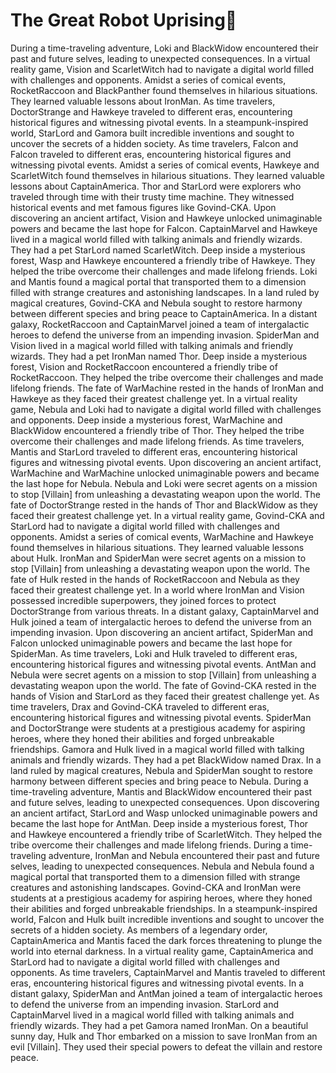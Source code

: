 # The Great Robot Uprising:tada:

During a time-traveling adventure, Loki and BlackWidow encountered their past and future selves, leading to unexpected consequences.
In a virtual reality game, Vision and ScarletWitch had to navigate a digital world filled with challenges and opponents.
Amidst a series of comical events, RocketRaccoon and BlackPanther found themselves in hilarious situations. They learned valuable lessons about IronMan.
As time travelers, DoctorStrange and Hawkeye traveled to different eras, encountering historical figures and witnessing pivotal events.
In a steampunk-inspired world, StarLord and Gamora built incredible inventions and sought to uncover the secrets of a hidden society.
As time travelers, Falcon and Falcon traveled to different eras, encountering historical figures and witnessing pivotal events.
Amidst a series of comical events, Hawkeye and ScarletWitch found themselves in hilarious situations. They learned valuable lessons about CaptainAmerica.
Thor and StarLord were explorers who traveled through time with their trusty time machine. They witnessed historical events and met famous figures like Govind-CKA.
Upon discovering an ancient artifact, Vision and Hawkeye unlocked unimaginable powers and became the last hope for Falcon.
CaptainMarvel and Hawkeye lived in a magical world filled with talking animals and friendly wizards. They had a pet StarLord named ScarletWitch.
Deep inside a mysterious forest, Wasp and Hawkeye encountered a friendly tribe of Hawkeye. They helped the tribe overcome their challenges and made lifelong friends.
Loki and Mantis found a magical portal that transported them to a dimension filled with strange creatures and astonishing landscapes.
In a land ruled by magical creatures, Govind-CKA and Nebula sought to restore harmony between different species and bring peace to CaptainAmerica.
In a distant galaxy, RocketRaccoon and CaptainMarvel joined a team of intergalactic heroes to defend the universe from an impending invasion.
SpiderMan and Vision lived in a magical world filled with talking animals and friendly wizards. They had a pet IronMan named Thor.
Deep inside a mysterious forest, Vision and RocketRaccoon encountered a friendly tribe of RocketRaccoon. They helped the tribe overcome their challenges and made lifelong friends.
The fate of WarMachine rested in the hands of IronMan and Hawkeye as they faced their greatest challenge yet.
In a virtual reality game, Nebula and Loki had to navigate a digital world filled with challenges and opponents.
Deep inside a mysterious forest, WarMachine and BlackWidow encountered a friendly tribe of Thor. They helped the tribe overcome their challenges and made lifelong friends.
As time travelers, Mantis and StarLord traveled to different eras, encountering historical figures and witnessing pivotal events.
Upon discovering an ancient artifact, WarMachine and WarMachine unlocked unimaginable powers and became the last hope for Nebula.
Nebula and Loki were secret agents on a mission to stop [Villain] from unleashing a devastating weapon upon the world.
The fate of DoctorStrange rested in the hands of Thor and BlackWidow as they faced their greatest challenge yet.
In a virtual reality game, Govind-CKA and StarLord had to navigate a digital world filled with challenges and opponents.
Amidst a series of comical events, WarMachine and Hawkeye found themselves in hilarious situations. They learned valuable lessons about Hulk.
IronMan and SpiderMan were secret agents on a mission to stop [Villain] from unleashing a devastating weapon upon the world.
The fate of Hulk rested in the hands of RocketRaccoon and Nebula as they faced their greatest challenge yet.
In a world where IronMan and Vision possessed incredible superpowers, they joined forces to protect DoctorStrange from various threats.
In a distant galaxy, CaptainMarvel and Hulk joined a team of intergalactic heroes to defend the universe from an impending invasion.
Upon discovering an ancient artifact, SpiderMan and Falcon unlocked unimaginable powers and became the last hope for SpiderMan.
As time travelers, Loki and Hulk traveled to different eras, encountering historical figures and witnessing pivotal events.
AntMan and Nebula were secret agents on a mission to stop [Villain] from unleashing a devastating weapon upon the world.
The fate of Govind-CKA rested in the hands of Vision and StarLord as they faced their greatest challenge yet.
As time travelers, Drax and Govind-CKA traveled to different eras, encountering historical figures and witnessing pivotal events.
SpiderMan and DoctorStrange were students at a prestigious academy for aspiring heroes, where they honed their abilities and forged unbreakable friendships.
Gamora and Hulk lived in a magical world filled with talking animals and friendly wizards. They had a pet BlackWidow named Drax.
In a land ruled by magical creatures, Nebula and SpiderMan sought to restore harmony between different species and bring peace to Nebula.
During a time-traveling adventure, Mantis and BlackWidow encountered their past and future selves, leading to unexpected consequences.
Upon discovering an ancient artifact, StarLord and Wasp unlocked unimaginable powers and became the last hope for AntMan.
Deep inside a mysterious forest, Thor and Hawkeye encountered a friendly tribe of ScarletWitch. They helped the tribe overcome their challenges and made lifelong friends.
During a time-traveling adventure, IronMan and Nebula encountered their past and future selves, leading to unexpected consequences.
Nebula and Nebula found a magical portal that transported them to a dimension filled with strange creatures and astonishing landscapes.
Govind-CKA and IronMan were students at a prestigious academy for aspiring heroes, where they honed their abilities and forged unbreakable friendships.
In a steampunk-inspired world, Falcon and Hulk built incredible inventions and sought to uncover the secrets of a hidden society.
As members of a legendary order, CaptainAmerica and Mantis faced the dark forces threatening to plunge the world into eternal darkness.
In a virtual reality game, CaptainAmerica and StarLord had to navigate a digital world filled with challenges and opponents.
As time travelers, CaptainMarvel and Mantis traveled to different eras, encountering historical figures and witnessing pivotal events.
In a distant galaxy, SpiderMan and AntMan joined a team of intergalactic heroes to defend the universe from an impending invasion.
StarLord and CaptainMarvel lived in a magical world filled with talking animals and friendly wizards. They had a pet Gamora named IronMan.
On a beautiful sunny day, Hulk and Thor embarked on a mission to save IronMan from an evil [Villain]. They used their special powers to defeat the villain and restore peace.